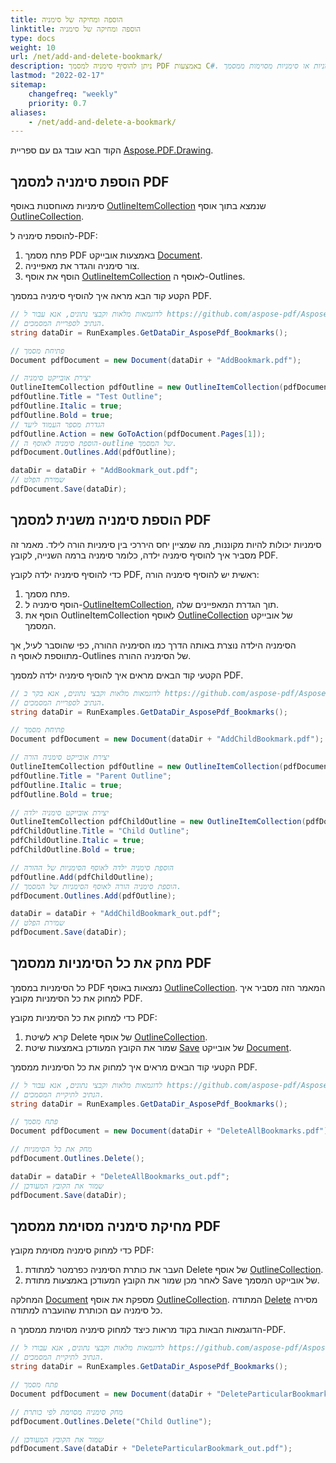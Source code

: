 ```yaml
---
title: הוספה ומחיקה של סימניה
linktitle: הוספה ומחיקה של סימניה
type: docs
weight: 10
url: /net/add-and-delete-bookmark/
description: ניתן להוסיף סימניה למסמך PDF באמצעות C#. ניתן למחוק כל הסימניות או סימניות מסוימות ממסמך PDF.
lastmod: "2022-02-17"
sitemap:
    changefreq: "weekly"
    priority: 0.7
aliases:
    - /net/add-and-delete-a-bookmark/
---
```

<script type="application/ld+json">
{
    "@context": "https://schema.org",
    "@type": "TechArticle",
    "headline": "הוספה ומחיקה של סימניה",
    "alternativeHeadline": "איך להוסיף ולמחוק סימניה ממסמך PDF",
    "author": {
        "@type": "Person",
        "name":"Andriy Andrukhovskiy",
        "givenName": "Andriy",
        "familyName": "Andrukhovskiy",
        "url":"https://www.linkedin.com/in/andruhovski/"
    },
    "genre": "יצירת מסמכי PDF",
    "keywords": "pdf, c#, מחיקת סימניה, הוספת סימניה",
    "wordcount": "302",
    "proficiencyLevel":"מתחיל",
    "publisher": {
        "@type": "Organization",
        "name": "צוות Aspose.PDF Doc",
        "url": "https://products.aspose.com/pdf",
        "logo": "https://www.aspose.cloud/templates/aspose/img/products/pdf/aspose_pdf-for-net.svg",
        "alternateName": "Aspose",
        "sameAs": [
            "https://facebook.com/aspose.pdf/",
            "https://twitter.com/asposepdf",
            "https://www.youtube.com/channel/UCmV9sEg_QWYPi6BJJs7ELOg/featured",
            "https://www.linkedin.com/company/aspose",
            "https://stackoverflow.com/questions/tagged/aspose",
            "https://aspose.quora.com/",
            "https://aspose.github.io/"
        ],
        "contactPoint": [
            {
                "@type": "ContactPoint",
                "telephone": "+1 903 306 1676",
                "contactType": "מכירות",
                "areaServed": "US",
                "availableLanguage": "en"
            },
            {
                "@type": "ContactPoint",
                "telephone": "+44 141 628 8900",
                "contactType": "מכירות",
                "areaServed": "GB",
                "availableLanguage": "en"
            },
            {
                "@type": "ContactPoint",
                "telephone": "+61 2 8006 6987",
                "contactType": "מכירות",
                "areaServed": "AU",
                "availableLanguage": "en"
            }
        ]
    },
    "url": "/net/add-and-delete-bookmark/",
    "mainEntityOfPage": {
        "@type": "WebPage",
        "@id": "/net/add-and-delete-bookmark/"
    },
    "dateModified": "2022-02-04",
    "description": "ניתן להוסיף סימניה למסמך PDF באמצעות C#. ניתן למחוק כל הסימניות או סימניות מסוימות ממסמך PDF."
}
</script>
הקוד הבא עובד גם עם ספריית [Aspose.PDF.Drawing](/pdf/net/drawing/).

## הוספת סימניה למסמך PDF

סימניות מאוחסנות באוסף [OutlineItemCollection](https://reference.aspose.com/pdf/net/aspose.pdf/outlineitemcollection) שנמצא בתוך אוסף [OutlineCollection](https://reference.aspose.com/pdf/net/aspose.pdf/outlinecollection).

להוספת סימניה ל-PDF:

1. פתח מסמך PDF באמצעות אובייקט [Document](https://reference.aspose.com/pdf/net/aspose.pdf/document).
1. צור סימניה והגדר את מאפייניה.
1. הוסף את אוסף [OutlineItemCollection](https://reference.aspose.com/pdf/net/aspose.pdf/outlineitemcollection) לאוסף ה-Outlines.

הקטע קוד הבא מראה איך להוסיף סימניה במסמך PDF.

```csharp
// לדוגמאות מלאות וקבצי נתונים, אנא עבור ל https://github.com/aspose-pdf/Aspose.PDF-for-.NET
// הנתיב לספריית המסמכים.
string dataDir = RunExamples.GetDataDir_AsposePdf_Bookmarks();

// פתיחת מסמך
Document pdfDocument = new Document(dataDir + "AddBookmark.pdf");

// יצירת אובייקט סימניה
OutlineItemCollection pdfOutline = new OutlineItemCollection(pdfDocument.Outlines);
pdfOutline.Title = "Test Outline";
pdfOutline.Italic = true;
pdfOutline.Bold = true;
// הגדרת מספר העמוד ליעד
pdfOutline.Action = new GoToAction(pdfDocument.Pages[1]);
// הוספת סימניה לאוסף ה-outline של המסמך.
pdfDocument.Outlines.Add(pdfOutline);

dataDir = dataDir + "AddBookmark_out.pdf";
// שמירת הפלט
pdfDocument.Save(dataDir);
```
## הוספת סימניה משנית למסמך PDF

סימניות יכולות להיות מקוננות, מה שמציין יחס היררכי בין סימניות הורה לילד. מאמר זה מסביר איך להוסיף סימניה ילדה, כלומר סימניה ברמה השנייה, לקובץ PDF.

כדי להוסיף סימניה ילדה לקובץ PDF, ראשית יש להוסיף סימניה הורה:

1. פתח מסמך.
1. הוסף סימניה ל-[OutlineItemCollection](https://reference.aspose.com/pdf/net/aspose.pdf/outlineitemcollection), תוך הגדרת המאפיינים שלה.
1. הוסף את OutlineItemCollection לאוסף [OutlineCollection](https://reference.aspose.com/pdf/net/aspose.pdf/outlinecollection) של אובייקט המסמך.

הסימניה הילדה נוצרת באותה הדרך כמו הסימניה ההורה, כפי שהוסבר לעיל, אך מתווספת לאוסף ה-Outlines של הסימניה ההורה.

הקטעי קוד הבאים מראים איך להוסיף סימניה ילדה למסמך PDF.

```csharp
// לדוגמאות מלאות וקבצי נתונים, אנא בקר ב https://github.com/aspose-pdf/Aspose.PDF-for-.NET
// הנתיב לספריית המסמכים.
string dataDir = RunExamples.GetDataDir_AsposePdf_Bookmarks();

// פתיחת מסמך
Document pdfDocument = new Document(dataDir + "AddChildBookmark.pdf");

// יצירת אובייקט סימניה הורה
OutlineItemCollection pdfOutline = new OutlineItemCollection(pdfDocument.Outlines);
pdfOutline.Title = "Parent Outline";
pdfOutline.Italic = true;
pdfOutline.Bold = true;

// יצירת אובייקט סימניה ילדה
OutlineItemCollection pdfChildOutline = new OutlineItemCollection(pdfDocument.Outlines);
pdfChildOutline.Title = "Child Outline";
pdfChildOutline.Italic = true;
pdfChildOutline.Bold = true;

// הוספת סימניה ילדה לאוסף הסימניות של ההורה
pdfOutline.Add(pdfChildOutline);
// הוספת סימניה הורה לאוסף הסימניות של המסמך.
pdfDocument.Outlines.Add(pdfOutline);

dataDir = dataDir + "AddChildBookmark_out.pdf";
// שמירת הפלט
pdfDocument.Save(dataDir);
```
## מחק את כל הסימניות ממסמך PDF

כל הסימניות במסמך PDF נמצאות באוסף [OutlineCollection](https://reference.aspose.com/pdf/net/aspose.pdf/outlinecollection). המאמר הזה מסביר איך למחוק את כל הסימניות מקובץ PDF.

כדי למחוק את כל הסימניות מקובץ PDF:

1. קרא לשיטת Delete של אוסף [OutlineCollection](https://reference.aspose.com/pdf/net/aspose.pdf/outlinecollection).
1. שמור את הקובץ המעודכן באמצעות שיטת [Save](https://reference.aspose.com/pdf/net/aspose.pdf.document/save/methods/4) של אובייקט [Document](https://reference.aspose.com/pdf/net/aspose.pdf/document).

הקטעי קוד הבאים מראים איך למחוק את כל הסימניות ממסמך PDF.

```csharp
// לדוגמאות מלאות וקבצי נתונים, אנא עבור ל https://github.com/aspose-pdf/Aspose.PDF-for-.NET
// הנתיב לתיקיית המסמכים.
string dataDir = RunExamples.GetDataDir_AsposePdf_Bookmarks();

// פתח מסמך
Document pdfDocument = new Document(dataDir + "DeleteAllBookmarks.pdf");

// מחק את כל הסימניות
pdfDocument.Outlines.Delete();

dataDir = dataDir + "DeleteAllBookmarks_out.pdf";
// שמור את הקובץ המעודכן
pdfDocument.Save(dataDir);
```
## מחיקת סימניה מסוימת ממסמך PDF

כדי למחוק סימניה מסוימת מקובץ PDF:

1. העבר את כותרת הסימניה כפרמטר למתודת Delete של אוסף [OutlineCollection](https://reference.aspose.com/pdf/net/aspose.pdf/outlinecollection).
1. לאחר מכן שמור את הקובץ המעודכן באמצעות מתודת Save של אובייקט המסמך.

המחלקה [Document](https://reference.aspose.com/pdf/net/aspose.pdf/document) מספקת את אוסף [OutlineCollection](https://reference.aspose.com/pdf/net/aspose.pdf/outlinecollection). המתודה [Delete](https://reference.aspose.com/pdf/net/aspose.pdf/outlinecollection/methods/delete) מסירה כל סימניה עם הכותרת שהועברה למתודה.

הדוגמאות הבאות בקוד מראות כיצד למחוק סימניה מסוימת ממסמך ה-PDF.

```csharp
// לדוגמאות מלאות וקבצי נתונים, אנא עבורו ל https://github.com/aspose-pdf/Aspose.PDF-for-.NET
// הנתיב לתיקיית המסמכים.
string dataDir = RunExamples.GetDataDir_AsposePdf_Bookmarks();

// פתח מסמך
Document pdfDocument = new Document(dataDir + "DeleteParticularBookmark.pdf");

// מחק סימניה מסוימת לפי כותרת
pdfDocument.Outlines.Delete("Child Outline");

// שמור את הקובץ המעודכן
pdfDocument.Save(dataDir + "DeleteParticularBookmark_out.pdf");
```

<script type="application/ld+json">
{
    "@context": "http://schema.org",
    "@type": "SoftwareApplication",
    "name": "ספריית Aspose.PDF ל-.NET",
    "image": "https://www.aspose.cloud/templates/aspose/img/products/pdf/aspose_pdf-for-net.svg",
    "url": "https://www.aspose.com/",
    "publisher": {
        "@type": "Organization",
        "name": "Aspose.PDF",
        "url": "https://products.aspose.com/pdf",
        "logo": "https://www.aspose.cloud/templates/aspose/img/products/pdf/aspose_pdf-for-net.svg",
        "alternateName": "Aspose",
        "sameAs": [
            "https://facebook.com/aspose.pdf/",
            "https://twitter.com/asposepdf",
            "https://www.youtube.com/channel/UCmV9sEg_QWYPi6BJJs7ELOg/featured",
            "https://www.linkedin.com/company/aspose",
            "https://stackoverflow.com/questions/tagged/aspose",
            "https://aspose.quora.com/",
            "https://aspose.github.io/"
        ],
        "contactPoint": [
            {
                "@type": "ContactPoint",
                "telephone": "+1 903 306 1676",
                "contactType": "מכירות",
                "areaServed": "US",
                "availableLanguage": "en"
            },
            {
                "@type": "ContactPoint",
                "telephone": "+44 141 628 8900",
                "contactType": "מכירות",
                "areaServed": "GB",
                "availableLanguage": "en"
            },
            {
                "@type": "ContactPoint",
                "telephone": "+61 2 8006 6987",
                "contactType": "מכירות",
                "areaServed": "AU",
                "availableLanguage": "en"
            }
        ]
    },
    "offers": {
        "@type": "Offer",
        "price": "1199",
        "priceCurrency": "USD"
    },
    "applicationCategory": "ספרייה לעיבוד PDF ל-.NET",
    "downloadUrl": "https://www.nuget.org/packages/Aspose.PDF/",
    "operatingSystem": "Windows, MacOS, Linux",
    "screenshot": "https://docs.aspose.com/pdf/net/create-pdf-document/screenshot.png",
    "softwareVersion": "2022.1",
    "aggregateRating": {
        "@type": "AggregateRating",
        "ratingValue": "5",
        "ratingCount": "16"
    }
}
</script>
```

